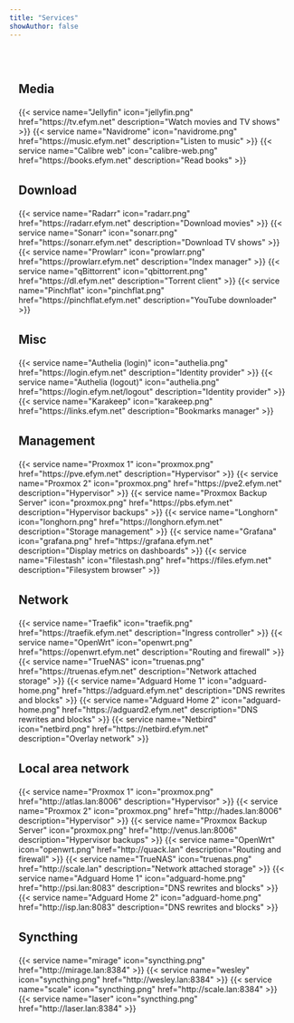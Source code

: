 ```yaml
---
title: "Services"
showAuthor: false
---
```

<style>
  .prose {
    max-width: 100%;
  }
  .max-w-prose {
    max-width: 100%;
  }
  .services-container {
    max-width: 1000px;
    margin: 0 auto;
    padding: 2rem 1rem;
  }
  .service-category {
    margin-bottom: 2rem;
    text-align: left;
  }
  .service-category h2 {
    margin-bottom: 1rem;
    padding-bottom: 0.25rem;
  }
  .service-buttons {
    display: flex;
    flex-wrap: wrap;
    gap: 1rem;
  }
  .service-button {
    flex: 1 1 200px;
    text-decoration: none;
    padding: 1rem;
    border: 2px solid rgba(91, 104, 153, 0.22);
    border-radius: 10px;
    transition: background 0.2s;
    text-align: center;
    background: transparent;
    color: inherit;
  }
  .service-button:hover {
    background: rgba(39, 53, 77, 0.9);
    border-radius: 10px;
    box-shadow: 0 0 8px rgba(47, 47, 47, 0.2);
  }
  .service-icon {
    width: auto;
    height: 40px;
    display: block;
    margin: 0 auto 0.5rem;
  }
  .service-name {
    display: block;
    font-size: 1rem;
    font-weight: bold;
  }
  .service-description {
    display: block;
    font-size: 0.9rem;
    margin-top: 0.5rem;
    color: #e4e4e4;
  }
</style>

<div class="services-container">

  <!-- Media Category -->
  <div class="service-category">
    <h2>Media</h2>
    <div class="service-buttons">
      {{< service name="Jellyfin" icon="jellyfin.png" href="https://tv.efym.net" description="Watch movies and TV shows" >}}
      {{< service name="Navidrome" icon="navidrome.png" href="https://music.efym.net" description="Listen to music" >}}
      {{< service name="Calibre web" icon="calibre-web.png" href="https://books.efym.net" description="Read books" >}}
    </div>
  </div>

  <!-- Download Category -->
  <div class="service-category">
    <h2>Download</h2>
    <div class="service-buttons">
      {{< service name="Radarr" icon="radarr.png" href="https://radarr.efym.net" description="Download movies" >}}
      {{< service name="Sonarr" icon="sonarr.png" href="https://sonarr.efym.net" description="Download TV shows" >}}
      {{< service name="Prowlarr" icon="prowlarr.png" href="https://prowlarr.efym.net" description="Index manager" >}}
      {{< service name="qBittorrent" icon="qbittorrent.png" href="https://dl.efym.net" description="Torrent client" >}}
      {{< service name="Pinchflat" icon="pinchflat.png" href="https://pinchflat.efym.net" description="YouTube downloader" >}}
    </div>
  </div>

  <!-- Misc Category -->
  <div class="service-category">
    <h2>Misc</h2>
    <div class="service-buttons">
      {{< service name="Authelia (login)" icon="authelia.png" href="https://login.efym.net" description="Identity provider" >}}
      {{< service name="Authelia (logout)" icon="authelia.png" href="https://login.efym.net/logout" description="Identity provider" >}}
      {{< service name="Karakeep" icon="karakeep.png" href="https://links.efym.net" description="Bookmarks manager" >}}
    </div>
  </div>

  <!-- Management Category -->
  <div class="service-category">
    <h2>Management</h2>
    <div class="service-buttons">
      {{< service name="Proxmox 1" icon="proxmox.png" href="https://pve.efym.net" description="Hypervisor" >}}
      {{< service name="Proxmox 2" icon="proxmox.png" href="https://pve2.efym.net" description="Hypervisor" >}}
      {{< service name="Proxmox Backup Server" icon="proxmox.png" href="https://pbs.efym.net" description="Hypervisor backups" >}}
      {{< service name="Longhorn" icon="longhorn.png" href="https://longhorn.efym.net" description="Storage management" >}}
      {{< service name="Grafana" icon="grafana.png" href="https://grafana.efym.net" description="Display metrics on dashboards" >}}
      {{< service name="Filestash" icon="filestash.png" href="https://files.efym.net" description="Filesystem browser" >}}
    </div>
  </div>

  <!-- Network Category -->
  <div class="service-category">
    <h2>Network</h2>
    <div class="service-buttons">
      {{< service name="Traefik" icon="traefik.png" href="https://traefik.efym.net" description="Ingress controller" >}}
      {{< service name="OpenWrt" icon="openwrt.png" href="https://openwrt.efym.net" description="Routing and firewall" >}}
      {{< service name="TrueNAS" icon="truenas.png" href="https://truenas.efym.net" description="Network attached storage" >}}
      {{< service name="Adguard Home 1" icon="adguard-home.png" href="https://adguard.efym.net" description="DNS rewrites and blocks" >}}
      {{< service name="Adguard Home 2" icon="adguard-home.png" href="https://adguard2.efym.net" description="DNS rewrites and blocks" >}}
      {{< service name="Netbird" icon="netbird.png" href="https://netbird.efym.net" description="Overlay network" >}}
    </div>
  </div>

  <!-- Local Area Network Category -->
  <div class="service-category">
    <h2>Local area network</h2>
    <div class="service-buttons">
      {{< service name="Proxmox 1" icon="proxmox.png" href="http://atlas.lan:8006" description="Hypervisor" >}}
      {{< service name="Proxmox 2" icon="proxmox.png" href="http://hades.lan:8006" description="Hypervisor" >}}
      {{< service name="Proxmox Backup Server" icon="proxmox.png" href="http://venus.lan:8006" description="Hypervisor backups" >}}
      {{< service name="OpenWrt" icon="openwrt.png" href="http://quack.lan" description="Routing and firewall" >}}
      {{< service name="TrueNAS" icon="truenas.png" href="http://scale.lan" description="Network attached storage" >}}
      {{< service name="Adguard Home 1" icon="adguard-home.png" href="http://psi.lan:8083" description="DNS rewrites and blocks" >}}
      {{< service name="Adguard Home 2" icon="adguard-home.png" href="http://isp.lan:8083" description="DNS rewrites and blocks" >}}
    </div>
  </div>

  <!-- Syncthing Category (no descriptions) -->
  <div class="service-category">
    <h2>Syncthing</h2>
    <div class="service-buttons">
      {{< service name="mirage" icon="syncthing.png" href="http://mirage.lan:8384" >}}
      {{< service name="wesley" icon="syncthing.png" href="http://wesley.lan:8384" >}}
      {{< service name="scale" icon="syncthing.png" href="http://scale.lan:8384" >}}
      {{< service name="laser" icon="syncthing.png" href="http://laser.lan:8384" >}}
    </div>
  </div>

</div>
